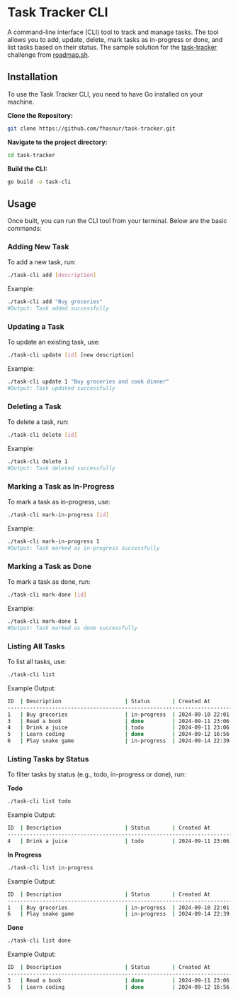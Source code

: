 # Task Tracker CLI

A command-line interface (CLI) tool to track and manage tasks. The tool allows you to add, update, delete, mark tasks as in-progress or done, and list tasks based on their status. The sample solution for the [task-tracker](https://roadmap.sh/projects/task-tracker) challenge from [roadmap.sh](https://roadmap.sh/).

## Installation

To use the Task Tracker CLI, you need to have Go installed on your machine.

**Clone the Repository:**
```bash
git clone https://github.com/fhasnur/task-tracker.git
```

**Navigate to the project directory:**
```bash
cd task-tracker
```

**Build the CLI:**
```bash
go build -o task-cli
```

## Usage

Once built, you can run the CLI tool from your terminal. Below are the basic commands:

### Adding New Task
To add a new task, run:
```bash
./task-cli add [description]
```
Example:
```bash
./task-cli add "Buy groceries"
#Output: Task added successfully
```

### Updating a Task
To update an existing task, use:
```bash
./task-cli update [id] [new description]
```
Example:
```bash
./task-cli update 1 "Buy groceries and cook dinner"
#Output: Task updated successfully
```

### Deleting a Task
To delete a task, run:
```bash
./task-cli delete [id]
```
Example:
```bash
./task-cli delete 1
#Output: Task deleted successfully
```

### Marking a Task as In-Progress
To mark a task as in-progress, use:
```bash
./task-cli mark-in-progress [id]
```
Example:
```bash
./task-cli mark-in-progress 1
#Output: Task marked as in-progress successfully
```

### Marking a Task as Done
To mark a task as done, run:
```bash
./task-cli mark-done [id]
```
Example:
```bash
./task-cli mark-done 1
#Output: Task marked as done successfully
```

### Listing All Tasks
To list all tasks, use:
```bash
./task-cli list
```
Example Output:
```bash
ID  | Description                    | Status       | Created At       | Updated At
------------------------------------------------------------------------------------------
1   | Buy groceries                  | in-progress  | 2024-09-10 22:01 | 2024-09-12 16:45
3   | Read a book                    | done         | 2024-09-11 23:06 | 2024-09-11 23:25
4   | Drink a juice                  | todo         | 2024-09-11 23:06 | 2024-09-11 23:06
5   | Learn coding                   | done         | 2024-09-12 16:56 | 2024-09-14 22:43
6   | Play snake game                | in-progress  | 2024-09-14 22:39 | 2024-09-14 22:42
```

### Listing Tasks by Status
To filter tasks by status (e.g., todo, in-progress or done), run:

**Todo**
```bash
./task-cli list todo
```
Example Output:
```bash
ID  | Description                    | Status       | Created At       | Updated At
------------------------------------------------------------------------------------------
4   | Drink a juice                  | todo         | 2024-09-11 23:06 | 2024-09-11 23:06
```

**In Progress**
```bash
./task-cli list in-progress
```
Example Output:
```bash
ID  | Description                    | Status       | Created At       | Updated At
------------------------------------------------------------------------------------------
1   | Buy groceries                  | in-progress  | 2024-09-10 22:01 | 2024-09-12 16:45
6   | Play snake game                | in-progress  | 2024-09-14 22:39 | 2024-09-14 22:42
```

**Done**
```bash
./task-cli list done
```
Example Output:
```bash
ID  | Description                    | Status       | Created At       | Updated At
------------------------------------------------------------------------------------------
3   | Read a book                    | done         | 2024-09-11 23:06 | 2024-09-11 23:25
5   | Learn coding                   | done         | 2024-09-12 16:56 | 2024-09-14 22:43
```